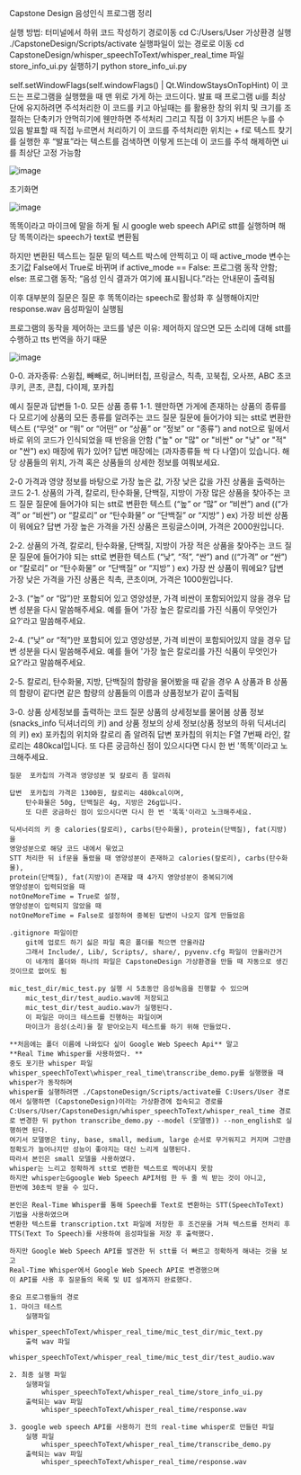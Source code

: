 Capstone Design 음성인식 프로그램 정리

실행 방법: 터미널에서 하위 코드 작성하기
	경로이동
	cd C:/Users/User
	가상환경 실행
	./CapstoneDesign/Scripts/activate
	실행파일이 있는 경로로 이동
	cd CapstoneDesign/whisper_speechToText/whisper_real_time
	파일 store_info_ui.py 실행하기
	python store_info_ui.py	

self.setWindowFlags(self.windowFlags() | Qt.WindowStaysOnTopHint)
	이 코드는 프로그램을 실행했을 때 맨 위로 가게 하는 코드이다. 
	발표 때 프로그램 ui를 최상단에 유지하려면 주석처리한 이 코드를 키고
	아닐때는 <windows>를 활용한 창의 위치 및 크기를 조절하는 단축키가 안먹히기에
	웬만하면 주석처리
	그리고 직접 이  3가지 버튼은 누를 수 있음 
	발표할 때 직접 누르면서 처리하기
	이 코드를 주석처리한 위치는
	<Ctrl> + f로 텍스트 찾기를 실행한 후 “발표”라는 텍스트를 검색하면
	이렇게 뜨는데 이 코드를 주석 해제하면 ui를 최상단 고정 가능함
 
 ![image](https://github.com/user-attachments/assets/953c957b-2888-4f25-861a-7bc6ba9deb1b)


초기화면

![image](https://github.com/user-attachments/assets/71bece07-b138-4837-ba9c-7f324fc6abbd)

똑똑이라고 마이크에 말을 하게 될 시 google web speech API로 stt를 실행하며
해당 똑똑이라는 speech가 text로 변환됨 

하지만 변환된 텍스트는 질문 밑의 텍스트 박스에 안찍히고 
이 때 active_mode 변수는 초기값 False에서 True로 바뀌며
if active_mode == False:
   프로그램 동작 안함;
else:
   프로그램 동작;
“음성 인식 결과가 여기에 표시됩니다.”라는 안내문이 출력됨

이후 대부분의 질문은 질문 후 똑똑이라는 speech로 활성화 후 실행해야지만
response.wav 음성파일이 실행됨

프로그램의 동작을 제어하는 코드를 넣은 이유:
   제어하지 않으면 모든 소리에 대해 stt를 수행하고 tts 번역을 하기 때문
   
![image](https://github.com/user-attachments/assets/6b312ba6-7200-4804-b656-a9363773aacb)

0-0. 과자종류: 
	스윙칩, 빼빼로, 허니버터칩, 프링글스, 칙촉, 꼬북칩, 오사쯔, ABC 초코쿠키, 콘초, 	콘칩, 다이제, 포카칩

예시 질문과 답변들
1-0. 모든 상품 종류
1-1. 웬만하면 가게에 존재하는 상품의 종류를 다 모르기에 상품의 모든 종류를 알려주는 코드
	질문	질문에 들어가야 되는 stt로 변환한 텍스트
		(“무엇” or “뭐” or “어떤” or “상품” or “정보” or “종류”)
		and not으로 밑에서 바로 위의 코드가 인식되었을 때 반응을 안함
		("높" or "많" or "비싼" or "낮" or "적" or "싼")
		ex) 매장에 뭐가 있어?
	답변	매장에는 (과자종류들 싹 다 나열)이 있습니다. 
		해당 상품들의 위치, 가격 혹은 상품들의 상세한 정보를 여쭤보세요.
 
2-0 가격과 영양 정보를 바탕으로 가장 높은 값, 가장 낮은 값을 가진 상품을 출력하는 코드
2-1. 상품의 가격, 칼로리, 탄수화물, 단백질, 지방이 가장 많은 상품을 찾아주는 코드
	질문	질문에 들어가야 되는 stt로 변환한 텍스트
		(“높” or “많” or “비싼”)
		and 
		((“가격” or “비싼”) or “칼로리” or “탄수화물” or “단백질” or “지방” )
		ex) 가장 비싼 상품이 뭐에요?
	답변	가장 높은 가격을 가진 상품은 프링글스이며,
		가격은 2000원입니다.

2-2. 상품의 가격, 칼로리, 탄수화물, 단백질, 지방이 가장 적은 상품을 찾아주는 코드
	질문	질문에 들어가야 되는 stt로 변환한 텍스트
		(“낮”, “적”, “싼”)
		and
		((“가격” or “싼”) or “칼로리” or “탄수화물” or “단백질” or “지방” )
		ex) 가장 싼 상품이 뭐에요?
	답변	가장 낮은 가격을 가진 상품은 칙촉, 콘초이며,
		가격은 1000원입니다.

2-3. (“높” or “많”)만 포함되어 있고 영양성분, 가격 비싼이 포함되어있지 않을 경우
	답변	성분을 다시 말씀해주세요.
		예를 들어 '가장 높은 칼로리를 가진 식품이 무엇인가요?'라고 말씀해주세요.

2-4. (“낮” or “적”)만 포함되어 있고 영양성분, 가격 비싼이 포함되어있지 않을 경우
	답변	성분을 다시 말씀해주세요.
		예를 들어 '가장 높은 칼로리를 가진 식품이 무엇인가요?'라고 말씀해주세요.

2-5. 칼로리, 탄수화물, 지방, 단백질의 함량을 물어봤을 때 같을 경우 
	A 상품과 B 상품의 함량이 같다면 같은 함량의 상품들의 이름과 상품정보가 같이 출력됨

3-0. 상품 상세정보를 출력하는 코드
	질문	상품의 상세정보를 물어봄
		상품 정보(snacks_info 딕셔너리의 키) 
		and
		상품 정보의 상세 정보(상품 정보의 하위 딕셔너리의 키)
		ex) 포카칩의 위치와 칼로리 좀 알려줘
	답변	포카칩의 위치는 F열 7번째 라인, 칼로리는 480kcal입니다.
		또 다른 궁금하신 점이 있으시다면 다시 한 번 '똑똑'이라고 노크해주세요.
	
	질문 	포카칩의 가격과 영양성분 및 칼로리 좀 알려줘

	답변	포카칩의 가격은 1300원, 칼로리는 480kcal이며, 
		탄수화물은 50g, 단백질은 4g, 지방은 26g입니다.
		또 다른 궁금하신 점이 있으시다면 다시 한 번 '똑똑'이라고 노크해주세요.

	딕셔너리의 키 중 calories(칼로리), carbs(탄수화물), protein(단백질), fat(지방)을 
	영양성분으로 해당 코드 내에서 묶었고 
	STT 처리한 뒤 if문을 돌렸을 때 영양성분이 존재하고 calories(칼로리), carbs(탄수화물), 
	protein(단백질), fat(지방)이 존재할 때 4가지 영양성분이 중복되기에 
	영양성분이 입력되었을 때
	notOneMoreTime = True로 설정, 
	영양성분이 입력되지 않았을 때 
	notOneMoreTime = False로 설정하여 중복된 답변이 나오지 않게 만들었음

	.gitignore 파일이란
		git에 업로드 하기 싫은 파일 혹은 폴더를 적으면 안올라감
		그래서 Include/, Lib/, Scripts/, share/, pyvenv.cfg 파일이 안올라간거
		이 네개의 폴더와 하나의 파일은 CapstoneDesign 가상환경을 만들 때 자동으로 생긴 것이므로 없어도 됨
	
	mic_test_dir/mic_test.py 실행 시 5초동안 음성녹음을 진행할 수 있으며 
		mic_test_dir/test_audio.wav에 저장되고
		mic_test_dir/test_audio.wav가 실행된다. 
		이 파일은 마이크 테스트를 진행하는 파일이며 
		마이크가 음성(소리)을 잘 받아오는지 테스트를 하기 위해 만들었다. 
	
	**처음에는 폴더 이름에 나와있다 싶이 Google Web Speech Api** 말고
	**Real Time Whisper를 사용하였다. **
	중도 포기한 whisper 파일
	whisper_speechToText\whisper_real_time\transcribe_demo.py를 실행했을 때 whisper가 동작하며
	whisper를 실행하려면 ./CapstoneDesign/Scripts/activate를 C:Users/User 경로에서 실행하면 (CapstoneDesign)이라는 가상환경에 접속되고 경로를 C:Users/User/CapstoneDesign/whisper_speechToText/whisper_real_time 경로로 변경한 뒤 python transcribe_demo.py --model (모델명)) --non_english로 실행하면 된다. 
	여기서 모델명은 tiny, base, small, medium, large 순서로 무거워지고 커지며 그만큼 정확도가 늘어나지만 성능이 좋아지는 대신 느리게 실행된다. 
	따라서 본인은 small 모델을 사용하였다. 
	whisper는 느리고 정확하게 stt로 변환한 텍스트로 찍어내지 못함
	하지만 whisper는Ggoogle Web Speech API처럼 한 두 줄 씩 받는 것이 아니고, 
	한번에 30초씩 받을 수 있다. 

	본인은 Real-Time Whisper를 통해 Speech를 Text로 변환하는 STT(SpeechToText) 기법을 사용하였으며
	변환한 텍스트를 transcription.txt 파일에 저장한 후 조건문을 거쳐 텍스트를 전처리 후
	TTS(Text To Speech)를 사용하여 음성파일을 저장 후 출력했다. 

	하지만 Google Web Speech API를 발견한 뒤 stt를 더 빠르고 정확하게 해내는 것을 보고 
	Real-Time Whisper에서 Google Web Speech API로 변경했으며 
	이 API를 사용 후 질문들의 목록 및 UI 설계까지 완료했다. 
	
	중요 프로그램들의 경로
	1. 마이크 테스트
		실행파일
			whisper_speechToText/whisper_real_time/mic_test_dir/mic_text.py
		출력 wav 파일
			whisper_speechToText/whisper_real_time/mic_test_dir/test_audio.wav

	2. 최종 실행 파일
		실행파일
			whisper_speechToText/whisper_real_time/store_info_ui.py
		출력되는 wav 파일
			whisper_speechToText/whisper_real_time/response.wav

	3. google web speech API를 사용하기 전의 real-time whisper로 만들던 파일
		실행 파일 
			whisper_speechToText/whisper_real_time/transcribe_demo.py
		출력되는 wav 파일
			whisper_speechToText/whisper_real_time/response.wav

	
